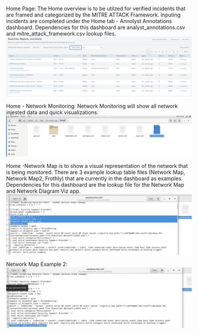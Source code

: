 Home Page: The Home overview is to be utilzed for verified incidents that are framed and categorized by the MITRE ATTACK Framework. Inputing incidents are completed under the Home tab - Annolyst Annotations dashboard. Dependencies for this dashboard are analyst_annotations.csv and mitre_attack_framework.csv lookup files.
![Searches and Reports](https://github.com/InfinityWatch/Arc_Reactor_app/blob/main/pictures/Searches%20and%20Reports.PNG)

Home - Network Monitoring: Network Monitoring will show all network injested data and quick visualizations.
![From Command Line](https://github.com/InfinityWatch/Arc_Reactor_app/blob/main/pictures/savedsearches%20-%20from%20cmd.PNG)

Home -Network Map is to show a visual representation of the network that is being monitored. There are 3 example lookup table files (Network Map, Network Map2, Frothly) that are currently in the dashboard as examples. Dependencies for this dashboard are the lookup file for the Network Map and Network Diagram Viz app.
![Time Run and Enabled](https://github.com/InfinityWatch/Arc_Reactor_app/blob/main/pictures/savedsearches%20-%20time%20run%20and%20enabled.PNG)

Network Map Example 2:
![Summary Index Used](https://github.com/InfinityWatch/Arc_Reactor_app/blob/main/pictures/savedsearches%20-%20summary%20index.PNG)
